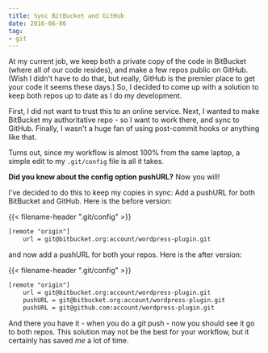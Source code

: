 ```yaml
---
title: Sync BitBucket and GitHub
date: 2016-06-06
tag:
- git
---
```

At my current job, we keep both a private copy of the code in BitBucket (where all of our code resides), and make a few repos public on GitHub.  (Wish I didn't have to do that, but really, GitHub is the premier place to get your code it seems these days.)  So, I decided to come up with a solution to keep both repos up to date as I do my development.

<!--more-->

First, I did not want to trust this to an online service.  Next, I wanted to make BitBucket my authoritative repo - so I want to work there, and sync to GitHub.  Finally, I wasn't a huge fan of using post-commit hooks or anything like that.

Turns out, since my workflow is almost 100% from the same laptop, a simple edit to my `.git/config` file is all it takes.  

**Did you know about the config option pushURL?** Now you will!

I've decided to do this to keep my copies in sync: Add a pushURL for both BitBucket and GitHub.  Here is the before version:

{{< filename-header ".git/config" >}}
```txt
[remote "origin"]
    url = git@bitbucket.org:account/wordpress-plugin.git
```
        
and now add a pushURL for both your repos.  Here is the after version:

{{< filename-header ".git/config" >}}
```txt
[remote "origin"]
    url = git@bitbucket.org:account/wordpress-plugin.git
    pushURL = git@bitbucket.org:account/wordpress-plugin.git
    pushURL = git@github.com:account/wordpress-plugin.git
```
        
And there you have it - when you do a git push - now you should see it go to both repos.  This solution may not be the best for your workflow, but it certainly has saved *me* a lot of time.